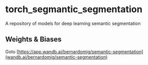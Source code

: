 # torch_segmantic_segmentation
A repository of models for deep learning semantic segmentation

## Weights & Biases

Goto [https://app.wandb.ai/bernardomig/semantic-segmentation](wandb.ai/bernardomig/semantic-segmentation)
